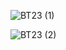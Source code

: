![BT23 (1)](https://github.com/user-attachments/assets/f080f1f2-5f89-437f-907e-c6a75ab98e6e)
 
![BT23 (2)](https://github.com/user-attachments/assets/6b008138-5f84-4f3b-aab1-6e6cc268c0d0)
